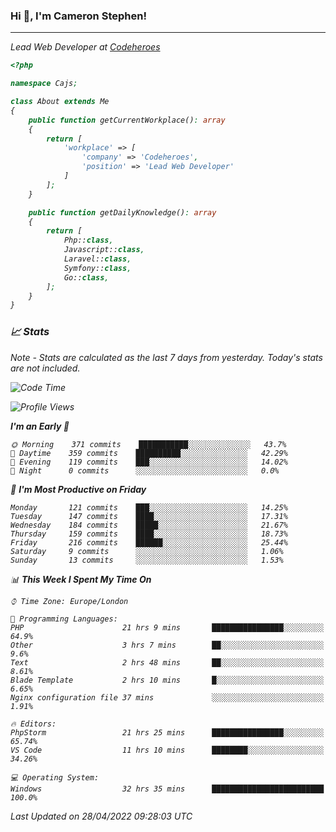 ### Hi 👋, I'm Cameron Stephen!
<hr>
<p><em>Lead Web Developer at <a href="https://codeheroes.co.uk">Codeheroes</a></p>


```php
<?php

namespace Cajs;

class About extends Me
{
    public function getCurrentWorkplace(): array
    {
        return [
            'workplace' => [
                'company' => 'Codeheroes',
                'position' => 'Lead Web Developer'
            ]
        ];
    }

    public function getDailyKnowledge(): array
    {
        return [
            Php::class,
            Javascript::class,
            Laravel::class,
            Symfony::class,
            Go::class,
        ];
    }
}
```

### 📈 Stats
<p><em>Note - Stats are calculated as the last 7 days from yesterday. Today's stats are not included.</em></p>


<!--START_SECTION:waka-->
![Code Time](http://img.shields.io/badge/Code%20Time-2%2C824%20hrs%2045%20mins-blue)

![Profile Views](http://img.shields.io/badge/Profile%20Views-0-blue)

**I'm an Early 🐤** 

```text
🌞 Morning    371 commits    ███████████░░░░░░░░░░░░░░   43.7% 
🌆 Daytime    359 commits    ██████████░░░░░░░░░░░░░░░   42.29% 
🌃 Evening    119 commits    ███░░░░░░░░░░░░░░░░░░░░░░   14.02% 
🌙 Night      0 commits      ░░░░░░░░░░░░░░░░░░░░░░░░░   0.0%

```
📅 **I'm Most Productive on Friday** 

```text
Monday       121 commits    ███░░░░░░░░░░░░░░░░░░░░░░   14.25% 
Tuesday      147 commits    ████░░░░░░░░░░░░░░░░░░░░░   17.31% 
Wednesday    184 commits    █████░░░░░░░░░░░░░░░░░░░░   21.67% 
Thursday     159 commits    ████░░░░░░░░░░░░░░░░░░░░░   18.73% 
Friday       216 commits    ██████░░░░░░░░░░░░░░░░░░░   25.44% 
Saturday     9 commits      ░░░░░░░░░░░░░░░░░░░░░░░░░   1.06% 
Sunday       13 commits     ░░░░░░░░░░░░░░░░░░░░░░░░░   1.53%

```


📊 **This Week I Spent My Time On** 

```text
⌚︎ Time Zone: Europe/London

💬 Programming Languages: 
PHP                      21 hrs 9 mins       ████████████████░░░░░░░░░   64.9% 
Other                    3 hrs 7 mins        ██░░░░░░░░░░░░░░░░░░░░░░░   9.6% 
Text                     2 hrs 48 mins       ██░░░░░░░░░░░░░░░░░░░░░░░   8.61% 
Blade Template           2 hrs 10 mins       █░░░░░░░░░░░░░░░░░░░░░░░░   6.65% 
Nginx configuration file 37 mins             ░░░░░░░░░░░░░░░░░░░░░░░░░   1.91%

🔥 Editors: 
PhpStorm                 21 hrs 25 mins      ████████████████░░░░░░░░░   65.74% 
VS Code                  11 hrs 10 mins      ████████░░░░░░░░░░░░░░░░░   34.26%

💻 Operating System: 
Windows                  32 hrs 35 mins      █████████████████████████   100.0%

```


 Last Updated on 28/04/2022 09:28:03 UTC
<!--END_SECTION:waka-->
